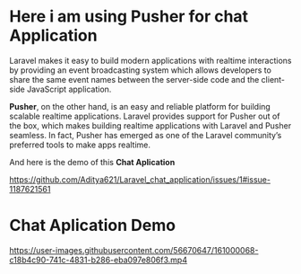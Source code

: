 
# Here i am using **Pusher** for chat Application

Laravel makes it easy to build modern applications with realtime interactions by providing an event broadcasting system which allows developers to share the same event names between the server-side code and the client-side JavaScript application.

**Pusher**, on the other hand, is an easy and reliable platform for building scalable realtime applications. Laravel provides support for Pusher out of the box, which makes building realtime applications with Laravel and Pusher seamless. In fact, Pusher has emerged as one of the Laravel community’s preferred tools to make apps realtime.

And here is the demo of this **Chat Aplication** 

https://github.com/Aditya621/Laravel_chat_application/issues/1#issue-1187621561



# Chat Aplication Demo

https://user-images.githubusercontent.com/56670647/161000068-c18b4c90-741c-4831-b286-eba097e806f3.mp4

